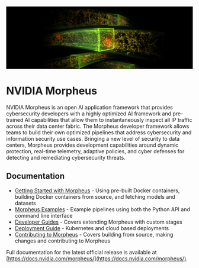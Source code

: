 <!--
SPDX-FileCopyrightText: Copyright (c) 2022, NVIDIA CORPORATION & AFFILIATES. All rights reserved.
SPDX-License-Identifier: Apache-2.0

Licensed under the Apache License, Version 2.0 (the "License");
you may not use this file except in compliance with the License.
You may obtain a copy of the License at

http://www.apache.org/licenses/LICENSE-2.0

Unless required by applicable law or agreed to in writing, software
distributed under the License is distributed on an "AS IS" BASIS,
WITHOUT WARRANTIES OR CONDITIONS OF ANY KIND, either express or implied.
See the License for the specific language governing permissions and
limitations under the License.
-->

![NVIDIA Morpheus](./img/morpheus-banner.png "Morpheus banner image")

# NVIDIA Morpheus

NVIDIA Morpheus is an open AI application framework that provides cybersecurity developers with a highly optimized AI framework and pre-trained AI capabilities that allow them to instantaneously inspect all IP traffic across their data center fabric. The Morpheus developer framework allows teams to build their own optimized pipelines that address cybersecurity and information security use cases. Bringing a new level of security to data centers, Morpheus provides development capabilities around dynamic protection, real-time telemetry, adaptive policies, and cyber defenses for detecting and remediating cybersecurity threats.

## Documentation
* [Getting Started with Morpheus](./docs/source/getting_started.md) - Using pre-built Docker containers, building Docker containers from source, and fetching models and datasets
* [Morpheus Examples](./examples.md) - Example pipelines using both the Python API and command line interface
* [Developer Guides](./docs/source/developer_guide/guides.md) - Covers extending Morpheus with custom stages
* [Deployment Guide](./docs/source/cloud_deployment_guide.md) - Kubernetes and cloud based deployments
* [Contributing to Morpheus](./CONTRIBUTING.md) - Covers building from source, making changes and contributing to Morpheus

Full documentation for the latest official release is available at [https://docs.nvidia.com/morpheus/](https://docs.nvidia.com/morpheus/).
